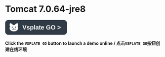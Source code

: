 # Tomcat 7.0.64-jre8

<a href="https://www.vsplate.com/?docker-compose=https://github.com/vsplate/dcenvs/tomcat/7.0.64-jre8"><img alt="VSPLATE GO" src="https://raw.githubusercontent.com/vsplate/images/master/vsgo_btn.png" width="200px"></a>

**Click the `VSPLATE GO` button to launch a demo online / 点击`VSPLATE GO`按钮创建在线环境**